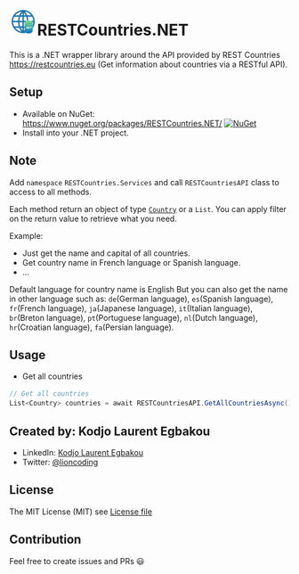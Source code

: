 # <img src="art/icon.png" alt="Icon" width="50" />RESTCountries.NET 

This is a .NET wrapper library around the API provided by REST Countries https://restcountries.eu (Get information about countries via a RESTful API).

## Setup

- Available on NuGet: https://www.nuget.org/packages/RESTCountries.NET/ [![NuGet](https://img.shields.io/nuget/v/RESTCountries.NET.svg?label=NuGet)](https://www.nuget.org/packages/RESTCountries.NET/)
- Install into your .NET project.

## Note

Add `namespace` `RESTCountries.Services` and call `RESTCountriesAPI` class to access to all methods.

Each method return an object of type [`Country`](https://github.com/egbakou/RESTCountries.NET/blob/master/src/RESTCountries.NET/Models/Country.cs) or a `List`. You can apply filter on the return value to retrieve what you need. 

Example:

- Just get the name and capital of all countries.
- Get country name in French language or Spanish language.
- ...

Default language for country name is English But you can also get the name in other language such as: `de`(German language),  `es`(Spanish language), `fr`(French language),  `ja`(Japanese language), `it`(Italian language), `br`(Breton language), `pt`(Portuguese language), `nl`(Dutch language), `hr`(Croatian language), `fa`(Persian language).

## Usage

- Get all countries

```csharp
// Get all countries
List<Country> countries = await RESTCountriesAPI.GetAllCountriesAsync();
```

## Created by: Kodjo Laurent Egbakou

- LinkedIn: [Kodjo Laurent Egbakou](https://www.linkedin.com/in/laurentegbakou/)
- Twitter: [@lioncoding](https://twitter.com/lioncoding)

## License

The MIT License (MIT) see [License file](https://github.com/egbakou/App.User.LocationInfo/blob/master/LICENSE)

## Contribution

Feel free to create issues and PRs 😃